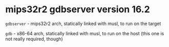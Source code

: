 # mips32r2 gdbserver version 16.2
`gdbserver` - mips32r2 arch, statically linked with musl, to run on the target

`gdb` - x86-64 arch, statically linked with musl, to run on the host (this one is not really required, though)

